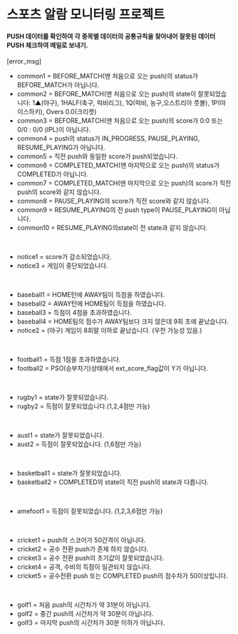 # 스포츠 알람 모니터링 프로젝트 


#### PUSH 데이터를 확인하여 각 종목별 데이터의 공통규칙을 찾아내어 잘못된 데이터 PUSH 체크하여 메일로 보내기. 

 [error_msg]
- common1 = BEFORE_MATCH(맨 처음으로 오는 push)의 status가 BEFORE_MATCH가 아닙니다.
- common2 = BEFORE_MATCH(맨 처음으로 오는 push)의 state이 잘못되었습니다: 1▲(야구), 1HALF(축구, 럭비리그), 1Q(럭비, 농구,오스트리아 풋볼),  1P(아이스하키), Overs 0.0(크리켓)
- common3 = BEFORE_MATCH(맨 처음으로 오는 push)의 score가 0:0 또는 0/0 : 0/0 (IPL)이 아닙니다.
- common4 = push의 status가 IN_PROGRESS, PAUSE_PLAYING, RESUME_PLAYING가 아닙니다.
- common5 = 직전 push와 동일한 score가 push되었습니다.
- common6 = COMPLETED_MATCH(맨 마지막으로 오는 push)의 status가COMPLETED가 아닙니다.
- common7 = COMPLETED_MATCH(맨 마지막으로 오는 push)의 score가 직전 push의 score와 같지 않습니다.
- common8 = PAUSE_PLAYING의 score가 직전 score와 같지 않습니다.
- common9 = RESUME_PLAYING의 전 push type이 PAUSE_PLAYING이 아닙니다.
- common10 = RESUME_PLAYING의state이 전 state과 같지 않습니다. 
<br>

- notice1 = score가 감소되었습니다. 
- notice3 = 게임이 중단되었습니다. 
<br>

- baseball1 = HOME턴에 AWAY팀이 득점을 하였습니다.
- baseball2 = AWAY턴에 HOME팀이 득점을 하였습니다.
- baseball3 = 득점이 4점을 초과하였습니다.
- baseball4 = HOME팀의 점수가 AWAY팀보다 크지 않은데 9회 초에 끝났습니다.
- notice2 = (야구) 게임이 8회말 이하로 끝났습니다. (우천 가능성 있음.)
<br>

- football1 = 득점 1점을 초과하였습니다.
- football2 = PSO(승부차기)상태에서 ext_score_flag값이 Y가 아닙니다.
<br>

- rugby1 = state가 잘못되었습니다.
- rugby2 = 득점이 잘못되었습니다.(1,2,4점만 가능)
<br>

- aust1 = state가 잘못되었습니다.
- aust2 = 득점이 잘못되었습니다. (1,6점만 가능)
<br>

- basketball1 = state가 잘못되었습니다.
- basketball2 = COMPLETED의 state이 직전 push의 state과 다릅니다. 
<br>

- amefoot1 = 득점이 잘못되었습니다. (1,2,3,6점만 가능)
<br>

- cricket1 = push의 스코어가 50간격이 아닙니다. 
- cricket2 = 공수 전환 push가 존재 하지 않습니다.
- cricket3 = 공수 전환 push의 초기값이 잘못되었습니다.
- cricket4 = 공격, 수비의 득점이 일관되지 않습니다. 
- cricket5 = 공수전환 push 또는 COMPLETED push의 점수차가 50이상입니다. 
<br>

- golf1 = 처음 push의 시간차가 약 31분이 아닙니다.
- golf2 = 중간 push의 시간차가 약 30분이 아닙니다.
- golf3 = 마지막 push의 시간차가 30분 이하가 아닙니다. 
